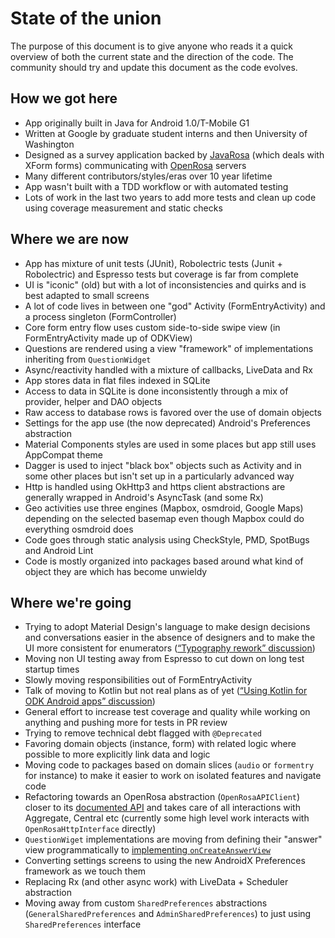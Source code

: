 # State of the union

The purpose of this document is to give anyone who reads it a quick overview
of both the current state and the direction of the code. The community should try
and update this document as the code evolves.

## How we got here

* App originally built in Java for Android 1.0/T-Mobile G1
* Written at Google by graduate student interns and then University of Washington
* Designed as a survey application backed by [JavaRosa](https://github.com/getodk/javarosa/) (which deals with XForm forms) communicating with [OpenRosa](https://docs.getodk.org/openrosa/) servers
* Many different contributors/styles/eras over 10 year lifetime
* App wasn't built with a TDD workflow or with automated testing
* Lots of work in the last two years to add more tests and clean up code using coverage measurement and static checks

## Where we are now

* App has mixture of unit tests (JUnit), Robolectric tests (Junit + Robolectric) and Espresso tests but coverage is far from complete
* UI is "iconic" (old) but with a lot of inconsistencies and quirks and is best adapted to small screens
* A lot of code lives in between one "god" Activity (FormEntryActivity) and a process singleton (FormController)
* Core form entry flow uses custom side-to-side swipe view (in FormEntryActivity made up of ODKView)
* Questions are rendered using a view "framework" of implementations inheriting from `QuestionWidget`
* Async/reactivity handled with a mixture of callbacks, LiveData and Rx
* App stores data in flat files indexed in SQLite
* Access to data in SQLite is done inconsistently through a mix of provider, helper and DAO objects
* Raw access to database rows is favored over the use of domain objects
* Settings for the app use (the now deprecated) Android's Preferences abstraction
* Material Components styles are used in some places but app still uses AppCompat theme
* Dagger is used to inject "black box" objects such as Activity and in some other places but isn't set up in a particularly advanced way
* Http is handled using OkHttp3 and https client abstractions are generally wrapped in Android's AsyncTask (and some Rx)
* Geo activities use three engines (Mapbox, osmdroid, Google Maps) depending on the selected basemap even though Mapbox could do everything osmdroid does
* Code goes through static analysis using CheckStyle, PMD, SpotBugs and Android Lint
* Code is mostly organized into packages based around what kind of object they are which has become unwieldy

## Where we're going

* Trying to adopt Material Design's language to make design decisions and conversations easier in the absence of designers and to make the UI more consistent for enumerators ([“Typography rework” discussion](https://forum.getodk.org/t/reworking-collects-typography/20634))
* Moving non UI testing away from Espresso to cut down on long test startup times
* Slowly moving responsibilities out of FormEntryActivity
* Talk of moving to Kotlin but not real plans as of yet ([“Using Kotlin for ODK Android apps” discussion](https://forum.getodk.org/t/using-kotlin-for-odk-android-apps/18367))
* General effort to increase test coverage and quality while working on anything and pushing more for tests in PR review
* Trying to remove technical debt flagged with `@Deprecated`
* Favoring domain objects (instance, form) with related logic where possible to more explicitly link data and logic
* Moving code to packages based on domain slices (`audio` or `formentry` for instance) to make it easier to work on isolated features and navigate code
* Refactoring towards an OpenRosa abstraction (`OpenRosaAPIClient`) closer to its [documented API](https://docs.getodk.org/openrosa/) and takes care of all interactions with Aggregate, Central etc (currently some high level work interacts with `OpenRosaHttpInterface` directly)
* `QuestionWiget` implementations are moving from defining their "answer" view programmatically to [implementing `onCreateAnswerView`](WIDGETS.md)
* Converting settings screens to using the new AndroidX Preferences framework as we touch them
* Replacing Rx (and other async work) with LiveData + Scheduler abstraction
* Moving away from custom `SharedPreferences` abstractions (`GeneralSharedPreferences` and `AdminSharedPreferences`) to just using `SharedPreferences` interface